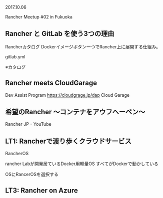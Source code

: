 2017.10.06

Rancher Meetup #02 in Fukuoka

## Rancher と GitLab を使う3つの理由

Rancherカタログ
Dockerイメージボタン一つでRancher上に展開する仕組み。

gitlab.yml

※カタログ


## Rancher meets CloudGarage

Dev Assist Program
https://cloudgrage.jp/dap
Cloud Garage


## 希望のRancher 〜コンテナをアウフヘーベン〜

Rancher JP - YouTube

## LT1: Rancherで渡り歩くクラウドサービス

RancherOS

rancher Labが開発居ているDocker用軽量OS
すべてがDockerで動かしている

OSにRancerOSを選択する

## LT3: Rancher on Azure






